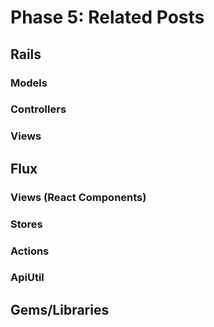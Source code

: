# Phase 5: Related Posts

## Rails
### Models

### Controllers

### Views

## Flux
### Views (React Components)


### Stores


### Actions

### ApiUtil


## Gems/Libraries
